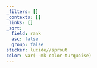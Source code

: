 ```yaml
---
_filters: []
_contexts: []
_links: []
_sort:
  field: rank
  asc: false
  group: false
sticker: lucide//sprout
color: var(--mk-color-turquoise)
---
```

